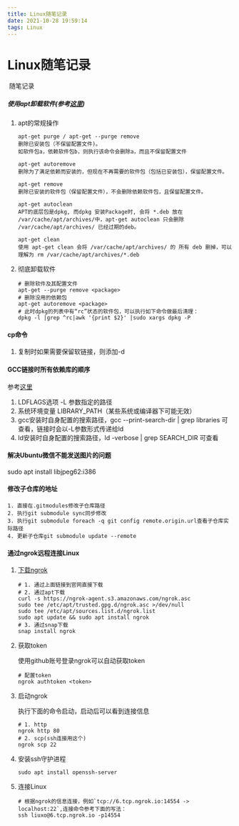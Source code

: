 ```yaml
---
title: Linux随笔记录
date: 2021-10-28 19:59:14
tags: Linux
---
```


# Linux随笔记录

​	随笔记录

##### 使用apt卸载软件(参考[这里](https://blog.csdn.net/get_set/article/details/51276609))

1. apt的常规操作

   ```shell
   apt-get purge / apt-get --purge remove
   删除已安装包（不保留配置文件)。
   如软件包a，依赖软件包b，则执行该命令会删除a，而且不保留配置文件
   
   apt-get autoremove
   删除为了满足依赖而安装的，但现在不再需要的软件包（包括已安装包），保留配置文件。
   
   apt-get remove
   删除已安装的软件包（保留配置文件），不会删除依赖软件包，且保留配置文件。
   
   apt-get autoclean
   APT的底层包是dpkg, 而dpkg 安装Package时, 会将 *.deb 放在 /var/cache/apt/archives/中，apt-get autoclean 只会删除 /var/cache/apt/archives/ 已经过期的deb。
   
   apt-get clean
   使用 apt-get clean 会将 /var/cache/apt/archives/ 的 所有 deb 删掉，可以理解为 rm /var/cache/apt/archives/*.deb
   ```

2. 彻底卸载软件

   ```shell
   # 删除软件及其配置文件
   apt-get --purge remove <package>
   # 删除没用的依赖包
   apt-get autoremove <package>
   # 此时dpkg的列表中有“rc”状态的软件包，可以执行如下命令做最后清理：
   dpkg -l |grep ^rc|awk '{print $2}' |sudo xargs dpkg -P
   ```



#### cp命令

1. 复制时如果需要保留软链接，则添加-d



#### GCC链接时所有依赖库的顺序

参考[这里](https://blog.csdn.net/csq_year/article/details/80146760)

1. LDFLAGS选项 -L 参数指定的路径
2. 系统环境变量 LIBRARY_PATH（某些系统或编译器下可能无效）
3. gcc安装时自身配置的搜索路径，gcc --print-search-dir | grep libraries 可查看，链接时会以-L参数形式传递给ld
4. ld安装时自身配置的搜索路径，ld -verbose | grep SEARCH_DIR 可查看



#### 解决Ubuntu微信不能发送图片的问题
sudo apt install libjpeg62:i386


#### 修改子仓库的地址

```
1. 直接在.gitmodules修改子仓库路径
2. 执行git submodule sync同步修改
3. 执行git submodule foreach -q git config remote.origin.url查看子仓库实际路径
4. 更新子仓库git submodule update --remote
```

#### 通过ngrok远程连接Linux

1. [下载ngrok](https://ngrok.com/download)

   ```shell
   # 1. 通过上面链接到官网直接下载
   # 2. 通过apt下载
   curl -s https://ngrok-agent.s3.amazonaws.com/ngrok.asc
   sudo tee /etc/apt/trusted.gpg.d/ngrok.asc >/dev/null 
   sudo tee /etc/apt/sources.list.d/ngrok.list
   sudo apt update && sudo apt install ngrok   
   # 3. 通过snap下载
   snap install ngrok
   ```

2. 获取token

   使用github账号登录ngrok可以自动获取token

   ```shell
   # 配置token
   ngrok authtoken <token>
   ```

3. 启动ngrok

   执行下面的命令启动，启动后可以看到连接信息

   ```shell
   # 1. http
   ngrok http 80
   # 2. scp(ssh连接用这个)
   ngrok scp 22
   ```

4. 安装ssh守护进程

   ```shell
   sudo apt install openssh-server
   ```

5. 连接Linux

   ```shell
   # 根据ngrok的信息连接，例如`tcp://6.tcp.ngrok.io:14554 -> localhost:22`,连接命令参考下面的写法：
   ssh liuxo@6.tcp.ngrok.io -p14554
   ```

   
